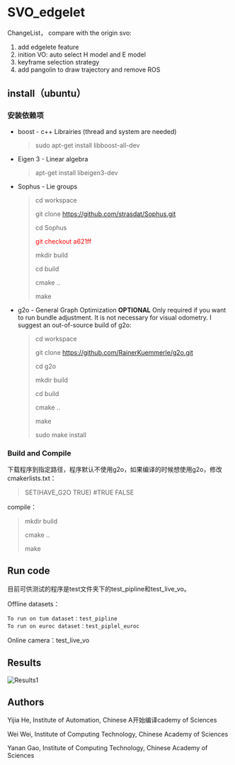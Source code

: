 # SVO_edgelet
ChangeList， compare with the origin svo:
1. add edgelete feature
2. inition VO: auto select H model and E model
3. keyframe selection strategy
4. add pangolin to draw trajectory and remove ROS

## install（ubuntu）
### 安装依赖项
* boost - c++ Librairies (thread and system are needed)
	> sudo apt-get install libboost-all-dev	
* Eigen 3 - Linear algebra
	> apt-get install libeigen3-dev
* Sophus - Lie groups
 	> cd workspace
 	> 
 	> git clone https://github.com/strasdat/Sophus.git	
 	> 
    > cd Sophus	
    > 
 	> <font color=red>git checkout a621ff</font>	
 	> 
 	> mkdir build	
 	> 
 	> cd build	
 	> 
 	> cmake ..	
 	> 
 	> make


* g2o - General Graph Optimization **OPTIONAL**	
	Only required if you want to run bundle adjustment. It is not necessary for visual odometry. 
    I suggest an out-of-source build of g2o:
	> cd workspace	
	> 
	> git clone https://github.com/RainerKuemmerle/g2o.git
	> 
	> cd g2o	
	> 
	> mkdir build	
	> 
	> cd build	
	> 
	> cmake ..	
	> 
	> make	
	> 
	> sudo make install

### Build and Compile
下载程序到指定路径，程序默认不使用g2o，如果编译的时候想使用g2o，修改cmakerlists.txt：
>SET(HAVE_G2O TRUE)   #TRUE  FALSE

compile：
>mkdir build
>
> cmake ..	
> 
> make

## Run code
目前可供测试的程序是test文件夹下的test_pipline和test_live_vo。

Offline datasets：

	To run on tum dataset：test_pipline
	To run on euroc dataset：test_piplel_euroc

Online camera：test_live_vo

## Results
![Results1](http://img.blog.csdn.net/20170312231721526?watermark/2/text/aHR0cDovL2Jsb2cuY3Nkbi5uZXQvaGV5aWppYTAzMjc=/font/5a6L5L2T/fontsize/400/fill/I0JBQkFCMA==/dissolve/70/gravity/SouthEast)
## Authors
Yijia He, Institute of Automation, Chinese A开始编译cademy of Sciences

Wei Wei, Institute of Computing Technology, Chinese Academy of Sciences

Yanan Gao, Institute of Computing Technology, Chinese Academy of Sciences
